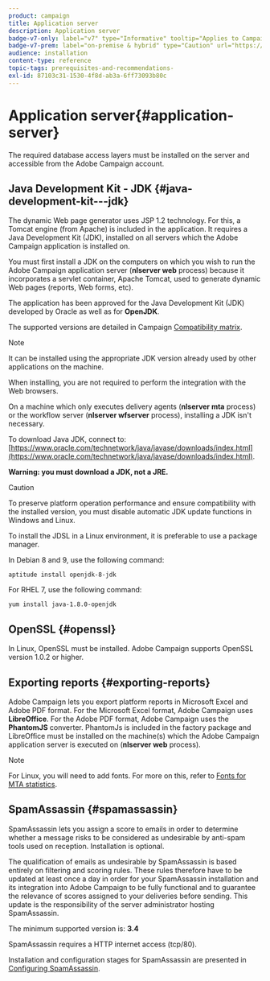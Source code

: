 ```yaml
---
product: campaign
title: Application server
description: Application server
badge-v7-only: label="v7" type="Informative" tooltip="Applies to Campaign Classic v7 only"
badge-v7-prem: label="on-premise & hybrid" type="Caution" url="https://experienceleague.adobe.com/docs/campaign-classic/using/installing-campaign-classic/architecture-and-hosting-models/hosting-models-lp/hosting-models.html" tooltip="Applies to on-premise and hybrid deployments only"
audience: installation
content-type: reference
topic-tags: prerequisites-and-recommendations-
exl-id: 87103c31-1530-4f8d-ab3a-6ff73093b80c
---
```

# Application server{#application-server}



The required database access layers must be installed on the server and accessible from the Adobe Campaign account.

## Java Development Kit - JDK {#java-development-kit---jdk}

The dynamic Web page generator uses JSP 1.2 technology. For this, a Tomcat engine (from Apache) is included in the application. It requires a Java Development Kit (JDK), installed on all servers which the Adobe Campaign application is installed on.

You must first install a JDK on the computers on which you wish to run the Adobe Campaign application server (**nlserver web** process) because it incorporates a servlet container, Apache Tomcat, used to generate dynamic Web pages (reports, Web forms, etc).

The application has been approved for the Java Development Kit (JDK) developed by Oracle as well as for **OpenJDK**.

The supported versions are detailed in Campaign [Compatibility matrix](../../rn/using/compatibility-matrix.md).

>[!NOTE]
>
>It can be installed using the appropriate JDK version already used by other applications on the machine.
>  
>When installing, you are not required to perform the integration with the Web browsers.  
>
>On a machine which only executes delivery agents (**nlserver mta** process) or the workflow server (**nlserver wfserver** process), installing a JDK isn't necessary.

To download Java JDK, connect to: [https://www.oracle.com/technetwork/java/javase/downloads/index.html](https://www.oracle.com/technetwork/java/javase/downloads/index.html). 

**Warning: you must download a JDK, not a JRE.**

>[!CAUTION]
>
>To preserve platform operation performance and ensure compatibility with the installed version, you must disable automatic JDK update functions in Windows and Linux.

To install the JDSL in a Linux environment, it is preferable to use a package manager.

In Debian 8 and 9, use the following command:

```
aptitude install openjdk-8-jdk
```

For RHEL 7, use the following command:

```
yum install java-1.8.0-openjdk
```

## OpenSSL {#openssl}

In Linux, OpenSSL must be installed. Adobe Campaign supports OpenSSL version 1.0.2 or higher.

## Exporting reports {#exporting-reports}

Adobe Campaign lets you export platform reports in Microsoft Excel and Adobe PDF format. For the Microsoft Excel format, Adobe Campaign uses **LibreOffice**. For the Adobe PDF format, Adobe Campaign uses the **PhantomJS** converter. PhantomJs is included in the factory package and LibreOffice must be installed on the machine(s) which the Adobe Campaign application server is executed on (**nlserver web** process).

>[!NOTE]
>
>For Linux, you will need to add fonts. For more on this, refer to [Fonts for MTA statistics](../../installation/using/prerequisites-of-campaign-installation-in-linux.md#fonts-for-mta-statistics).

## SpamAssassin {#spamassassin}

SpamAssassin lets you assign a score to emails in order to determine whether a message risks to be considered as undesirable by anti-spam tools used on reception. Installation is optional.

The qualification of emails as undesirable by SpamAssassin is based entirely on filtering and scoring rules. These rules therefore have to be updated at least once a day in order for your SpamAssassin installation and its integration into Adobe Campaign to be fully functional and to guarantee the relevance of scores assigned to your deliveries before sending. This update is the responsibility of the server administrator hosting SpamAssassin.

The minimum supported version is: **3.4**

SpamAssassin requires a HTTP internet access (tcp/80).

Installation and configuration stages for SpamAssassin are presented in [Configuring SpamAssassin](../../installation/using/configuring-spamassassin.md).
